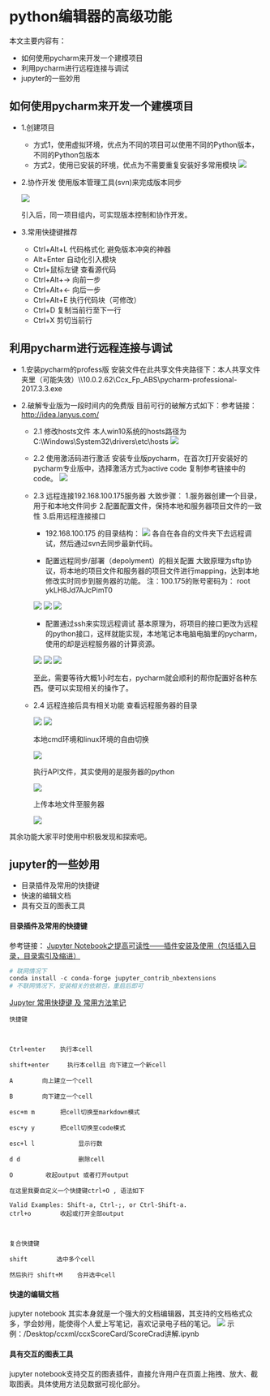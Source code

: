 # python编辑器的高级功能

本文主要内容有：

- 如何使用pycharm来开发一个建模项目
- 利用pycharm进行远程连接与调试
- jupyter的一些妙用

## 如何使用pycharm来开发一个建模项目

- 1.创建项目
    - 方式1，使用虚拟环境，优点为不同的项目可以使用不同的Python版本，不同的Python包版本
    - 方式2，使用已安装的环境，优点为不需要重复安装好多常用模块
    ![](./创建项目.png)

- 2.协作开发
    使用版本管理工具(svn)来完成版本同步

    ![](./pycharm-svn-1.png)

    引入后，同一项目组内，可实现版本控制和协作开发。
- 3.常用快捷键推荐
    - Ctrl+Alt+L 代码格式化 避免版本冲突的神器
    - Alt+Enter 自动化引入模块
    - Ctrl+鼠标左键 查看源代码
    - Ctrl+Alt+-> 向前一步
    - Ctrl+Alt+<- 向后一步
    - Ctrl+Alt+E 执行代码块（可修改）
    - Ctrl+D 复制当前行至下一行
    - Ctrl+X 剪切当前行

## 利用pycharm进行远程连接与调试

- 1.安装pycharm的profess版
安装文件在此共享文件夹路径下：本人共享文件夹里（可能失效）\\\\10.0.2.62\Ccx_Fp_ABS\pycharm-professional-2017.3.3.exe

- 2.破解专业版为一段时间内的免费版
目前可行的破解方式如下：参考链接：http://idea.lanyus.com/
    - 2.1 修改hosts文件
    本人win10系统的hosts路径为 C:\Windows\System32\drivers\etc\hosts
    ![](./修改hosts.png)
    - 2.2 使用激活码进行激活
    安装专业版pycharm，在首次打开安装好的pycharm专业版中，选择激活方式为active code 复制参考链接中的code。
    ![](./active_code.png)
    - 2.3 远程连接192.168.100.175服务器
    大致步骤：
        1.服务器创建一个目录，用于和本地文件同步
        2.配置配置文件，保持本地和服务器项目文件的一致性
        3.启用远程连接接口

        - 192.168.100.175 的目录结构：
        ![](./175-1.png)
        各自在各自的文件夹下去远程调试，然后通过svn去同步最新代码。

        - 配置远程同步/部署（depolyment）的相关配置
        大致原理为sftp协议，将本地的项目文件和服务器的项目文件进行mapping，达到本地修改实时同步到服务器的功能。
        注：100.175的账号密码为： root   ykLH8Jd7AJcPimT0

        ![](./175-2.png)
        ![](./175-3.png)
        ![](./175-4.png)

        - 配置通过ssh来实现远程调试
        基本原理为，将项目的接口更改为远程的python接口，这样就能实现，本地笔记本电脑电脑里的pycharm，使用的却是远程服务器的计算资源。

        ![](./175-5.png)
        ![](./175-6.png)
        ![](./175-7.png)

        至此，需要等待大概1小时左右，pycharm就会顺利的帮你配置好各种东西。便可以实现相关的操作了。

    - 2.4 远程连接后具有相关功能
        查看远程服务器的目录

        ![](./175-8.png)
        ![](./175-9.png)

        本地cmd环境和linux环境的自由切换

        ![](./175-10.png)

        执行API文件，其实使用的是服务器的python

        ![](./175-11.png)

        上传本地文件至服务器

        ![](./175-12.png)

其余功能大家平时使用中积极发现和探索吧。


## jupyter的一些妙用

 - 目录插件及常用的快捷键
 - 快速的编辑文档
 - 具有交互的图表工具 

#### 目录插件及常用的快捷键
参考链接：
[Jupyter Notebook之提高可读性——插件安装及使用（包括插入目录，目录索引及缩进）](https://blog.csdn.net/wmhshishen/article/details/80398370)


```python
# 联网情况下
conda install -c conda-forge jupyter_contrib_nbextensions
# 不联网情况下，安装相关的依赖包，重启后即可

```

[Jupyter 常用快捷键 及 常用方法笔记](https://blog.csdn.net/mr_cookies/article/details/78063722)

```
快捷键

 

Ctrl+enter    执行本cell

shift+enter     执行本cell且 向下建立一个新cell

A        向上建立一个cell

B        向下建立一个cell

esc+m m       把cell切换至markdown模式

esc+y y       把cell切换至code模式

esc+l l            显示行数

d d                删除cell

O         收起output 或者打开output

在这里我要自定义一个快捷键ctrl+O , 语法如下

Valid Examples: Shift-a, Ctrl-;, or Ctrl-Shift-a.
ctrl+o        收起或打开全部output

   

复合快捷键

shift        选中多个cell

然后执行 shift+M    合并选中cell
```

#### 快速的编辑文档
jupyter notebook 其实本身就是一个强大的文档编辑器，其支持的文档格式众多，学会妙用，能使得个人爱上写笔记，喜欢记录电子档的笔记。
![](./jupyter-notebok.png)
示例：/Desktop/ccxml/ccxScoreCard/ScoreCrad讲解.ipynb

#### 具有交互的图表工具
jupyter notebook支持交互的图表插件，直接允许用户在页面上拖拽、放大、截取图表。具体使用方法见数据可视化部分。